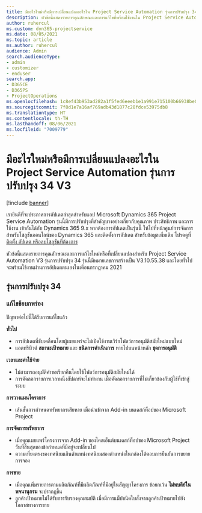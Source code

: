 ```yaml
---
title: มีอะไรใหม่หรือมีการเปลี่ยนแปลงอะไรใน Project Service Automation รุ่นการปรับปรุง 34 V3
description: หัวข้อนี้แสดงรายการคุณลักษณะและการแก้ไขที่พร้อมใช้งานใน Project Service Automation รุ่นการปรับปรุง 34 V3
author: ruhercul
ms.custom: dyn365-projectservice
ms.date: 08/05/2021
ms.topic: article
ms.author: ruhercul
audience: Admin
search.audienceType:
- admin
- customizer
- enduser
search.app:
- D365CE
- D365PS
- ProjectOperations
ms.openlocfilehash: 1c8ef43b953ad282a1f5fed6eeeb1e1a991e715100b66938be03b5b5f3da575e
ms.sourcegitcommit: 7f8d1e7a16af769adb43d1877c28fdce53975db8
ms.translationtype: HT
ms.contentlocale: th-TH
ms.lasthandoff: 08/06/2021
ms.locfileid: "7009779"
---
```

# <a name="whats-new-or-changed-in-project-service-automation-update-release-34-v3"></a>มีอะไรใหม่หรือมีการเปลี่ยนแปลงอะไรใน Project Service Automation รุ่นการปรับปรุง 34 V3

[!include [banner](../includes/psa-now-project-operations.md)]

เรายินดีที่จะประกาศการอัปเดตล่าสุดสำหรับแอป Microsoft Dynamics 365 Project Service Automation รุ่นนี้มีการปรับปรุงที่สำคัญบางอย่างเกี่ยวกับคุณภาพ ประสิทธิภาพ และการใช้งาน เข้ากันได้กับ Dynamics 365 9.x หากต้องการอัปเดตเป็นรุ่นนี้ ให้ไปที่หน้าศูนย์การจัดการสำหรับโซลูชันออนไลน์ของ Dynamics 365 และติดตั้งการอัปเดต สำหรับข้อมูลเพิ่มเติม โปรดดูที่ [ติดตั้ง อัปเดต หรือลบโซลูชันที่ต้องการ](/power-platform/admin/install-remove-preferred-solution)

หัวข้อนี้แสดงรายการคุณลักษณะและการแก้ไขใหม่หรือที่เปลี่ยนแปลงสำหรับ Project Service Automation V3 รุ่นการปรับปรุง 34 รุ่นนี้มีหมายเลขการสร้างเป็น V3.10.55.38 และโดยทั่วไปจะพร้อมใช้งานผ่านการอัปเดตตนเองในเดือนกรกฎาคม 2021

## <a name="update-release-34"></a>รุ่นการปรับปรุง 34

### <a name="bug-fixes"></a>แก้ไขข้อบกพร่อง
ปัญหาต่อไปนี้ได้รับการแก้ไขแล้ว

**ทั่วไป**

- การอัปเดตที่ขับเคลื่อนโดยผู้เผยแพร่จะไม่เปิดใช้งานเวิร์กโฟลว์การอนุมัติสมัยใหม่แบบใหม่
- แอตทริบิวต์ **สถานะเป้าหมาย** และ **ชนิดการดำเนินการ** หายไปบนหน้าหลัก **ชุดการอนุมัติ**

**เวลาและค่าใช้จ่าย**

- ไม่สามารถอนุมัติคำขอเรียกคืนโดยใช้โฟลว์การอนุมัติสมัยใหม่ได้
- การคัดลอกรายการเวลาหนึ่งสัปดาห์จะไม่ทำงาน เมื่อคัดลอกรายการที่ไม่เกี่ยวข้องกับผู้ใช้ที่เข้าสู่ระบบ

**การวางแผนโครงการ**

- เส้นชั้นการกำหนดทรัพยากรเสียหาย เมื่อนำเข้าจาก Add-in บนเดสก์ท็อปของ Microsoft Project

**การจัดการทรัพยากร**

- เมื่อคุณเผยแพร่โครงการจาก Add-in ของไคลเอ็นต์บนเดสก์ท็อปของ Microsoft Project วันที่สิ้นสุดของข้อกำหนดที่มีอยู่จะเปลี่ยนไป
- ความเที่ยงตรงของทศนิยมเกินตำแหน่งทศนิยมสองตำแหน่งในกล่องโต้ตอบการยืนยันการขยายการจอง

**การขาย**

- เมื่อคุณเพิ่มรายการตามผลิตภัณฑ์ที่มีผลิตภัณฑ์ที่มีอยู่ในสัญญาโครงการ ข้อยกเว้น **ไม่พบคีย์ในพจนานุกรม** จะปรากฏขึ้น
- ลูกค้าเป้าหมายไม่ได้รับการรับรองคุณสมบัติ เมื่อมีการแม็ปชนิดใบสั่งจากลูกค้าเป้าหมายไปยังโอกาสทางการขาย
